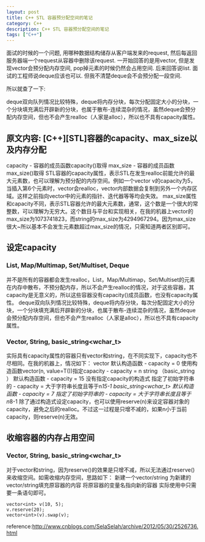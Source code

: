 ```yaml
---
layout: post
title: C++ STL 容器预分配空间的笔记
category: C++
description: C++ STL 容器预分配空间的笔记
tags: ["C++"]
---
```


面试的时候的一个问题, 用哪种数据结构储存从客户端发来的request, 然后每返回服务器端一个request从容器中删除该request. 一开始回答的是用vector, 但是发现vector会预分配内存空间, pop掉元素的时候仍然会占用空间. 后来回答说list. 面试的工程师说deque应该也可以. 但我不清楚deque会不会预分配一段空间. 

所以就查了一下: 

deque双向队列情况比较特殊，deque将内存分块，每次分配固定大小的分块，一个分块填充满后开辟新的分块，也属于散布-连续混杂的情况，虽然deque会预分配内存空间，但也不会产生realloc（人家是alloc），所以也不具有capacity属性。


## 原文内容: [C++][STL]容器的capacity、max_size以及内存分配

capacity - 容器的成员函数capacity()取得
max_size - 容器的成员函数max_size()取得
STL容器的capacity属性，表示STL在发生realloc前能允许的最大元素数，也可以理解为预分配的内存空间。例如一个vector<int> v的capacity为5，当插入第6个元素时，vector会realloc，vector内部数据会复制到另外一个内存区域。这样之前指向vector中的元素的指针、迭代器等等均会失效。
max_size属性和capacity不同，表示STL容器允许的最大元素数，通常，这个数是一个很大的常整数，可以理解为无穷大。这个数目与平台和实现相关，在我的机器上vector<int>的max_size为1073741823，而string的max_size为4294967294。因为max_size很大~所以基本不会发生元素数超过max_size的情况，只需知道两者区别即可。

## 设定capacity

### List, Map/Multimap, Set/Multiset, Deque

并不是所有的容器都会发生realloc，List，Map/Multimap，Set/Multiset的元素在内存中散布，不预分配内存，所以不会产生realloc的情况，对于这些容器，其capacity是无意义的，所以这些容器没有capacity()成员函数，也没有capacity属性。
deque双向队列情况比较特殊，deque将内存分块，每次分配固定大小的分块，一个分块填充满后开辟新的分块，也属于散布-连续混杂的情况，虽然deque会预分配内存空间，但也不会产生realloc（人家是alloc），所以也不具有capacity属性。

### Vector, String, basic_string<wchar_t>

实际具有capacity属性的容器只有vector和string，在不同实现下，capacity也不尽相同。在我的机器上，情况如下：
vector<T>
默认构造函数 - capacity = 0
使用构造函数vector<T>(n, value=T())指定capacity - capacity = n
string  （basic_string<char> ）
默认构造函数 - capacity = 15
没有指定capacity的构造式
指定了初始字符串的 - capacity = 大于字符串长度且等于n*15-1
 basic_string<wchar_t>
默认构造函数 - capacity = 7
指定了初始字符串的 - capacity = 大于字符串长度且等于n*8-1
除了通过构造式设定capacity，也可以使用reserve(n)来设定容器对象的capacity，避免之后的realloc。不过这一过程是只增不减的，如果n小于当前capacity，则reserve(n)无效。


## 收缩容器的内存占用空间

### Vector, String, basic_string<wchar_t>

对于vector和string，因为reserve()的效果是只增不减，所以无法通过reserve()来收缩空间。如需收缩内存空间，思路如下：
新建一个vector/string
为新建的vector/string填充原容器的内容
将原容器的变量名指向新的容器
实际使用中只需要一条语句即可。

```
vector<int> v(10, 5);
v.reserve(20);
vector<int>(v).swap(v);
```
	
reference:http://www.cnblogs.com/SelaSelah/archive/2012/05/30/2526736.html